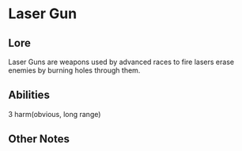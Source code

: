 # Laser Gun
## Lore
Laser Guns are weapons used by advanced races to fire lasers erase enemies by burning holes through them.

## Abilities
3 harm(obvious, long range)

## Other Notes
